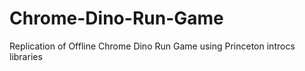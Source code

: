 # Chrome-Dino-Run-Game
Replication of Offline Chrome Dino Run Game using Princeton introcs libraries
